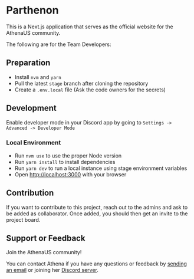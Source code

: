 # Parthenon

This is a Next.js application that serves as the official website for the AthenaUS community.

The following are for the Team Developers:

## Preparation

- Install `nvm` and `yarn`
- Pull the latest `stage` branch after cloning the repository
- Create a `.env.local` file (Ask the code owners for the secrets)

## Development

Enable developer mode in your Discord app by going to `Settings -> Advanced -> Developer Mode`

### Local Environment

- Run `nvm use` to use the proper Node version
- Run `yarn install` to install dependencies
- Run `yarn dev` to run a local instance using stage environment variables
- Open [http://localhost:3000](http://localhost:3000) with your browser

## Contribution

If you want to contribute to this project, reach out to the admins and ask to be added as collaborator. Once added, you should then get an invite to the project board.

## Support or Feedback

Join the AthenaUS community!

You can contact Athena if you have any questions or feedback by [sending an email](mailto:athena@parthenon.app) or joining her [Discord server](https://discord.com/invite/5dzECDz).

